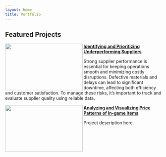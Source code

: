```yaml
---
layout: home
title: Portfolio
---
```


## Featured Projects

<img align="left" width="250" height="150" src="https://github.com/user-attachments/assets/e5f65270-5121-48d0-b454-d348b6553f25"> **[Identifying and Prioritizing Underperforming Suppliers](https://github.com/osnlz1694/Supplier-Quality-Analysis-Identifying-and-Prioritizing-Underperforming-Vendors)**

Strong supplier performance is essential for keeping operations smooth and minimizing costly disruptions. Defective materials and delays can lead to significant downtime, affecting both efficiency and customer satisfaction. To manage these risks, it’s important to track and evaluate supplier quality using reliable data.


<img align="left" width="250" height="150" src="https://github.com/user-attachments/assets/076f9102-0533-491f-886e-d515b81f4ca0"> **[Analyzing and Visualizing Price Patterns of In-game Items](https://github.com/archd3sai/Instacart-Market-Basket-Analysis)**

Project description here.
